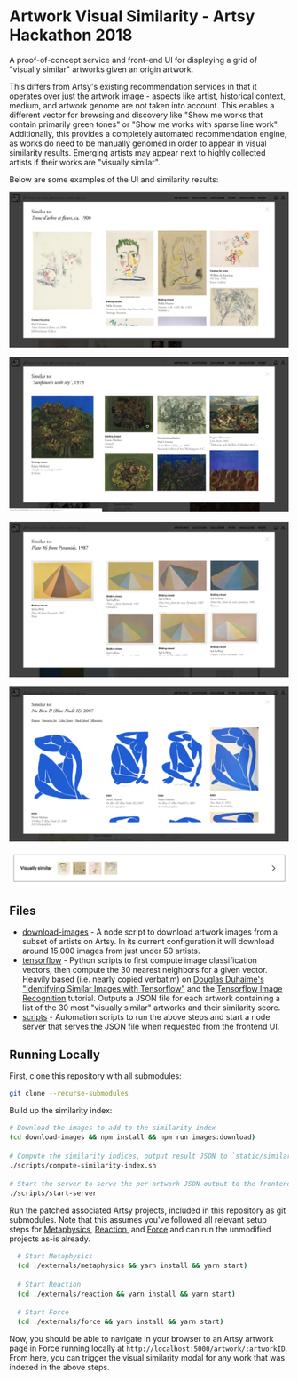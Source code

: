 # Artwork Visual Similarity - Artsy Hackathon 2018

A proof-of-concept service and front-end UI for displaying a grid of "visually similar" artworks given an origin artwork.

This differs from Artsy's existing recommendation services in that it operates over just the artwork image - aspects like artist, historical context, medium, and artwork genome are not taken into account. This enables a different vector for browsing and discovery like "Show me works that contain primarily green tones" or "Show me works with sparse line work". Additionally, this provides a completely automated recommendation engine, as works do need to be manually genomed in order to appear in visual similarity results. Emerging artists may appear next to highly collected artists if their works are "visually similar".

Below are some examples of the UI and similarity results:

![screenshot 1](screenshots/screenshot-1.png)

![screenshot 2](screenshots/screenshot-2.png)

![screenshot 3](screenshots/screenshot-3.png)

![screenshot 4](screenshots/screenshot-4.png)

![screenshot 5](screenshots/screenshot-5.png)

## Files

- [download-images](download-images) - A node script to download artwork images from a subset of artists on Artsy. In its current configuration it will download around 15,000 images from just under 50 artists.
- [tensorflow](tensorflow) - Python scripts to first compute image classification vectors, then compute the 30 nearest neighbors for a given vector. Heavily based (i.e. nearly copied verbatim) on [Douglas Duhaime's "Identifying Similar Images with Tensorflow"](https://douglasduhaime.com/posts/identifying-similar-images-with-tensorflow.html) and the [Tensorflow Image Recognition](https://www.tensorflow.org/tutorials/images/image_recognition) tutorial. Outputs a JSON file for each artwork containing a list of the 30 most "visually similar" artworks and their similarity score.
- [scripts](scripts) - Automation scripts to run the above steps and start a node server that serves the JSON file when requested from the frontend UI.

## Running Locally

First, clone this repository with all submodules:

```sh
git clone --recurse-submodules
```

Build up the similarity index:

```sh
# Download the images to add to the similarity index
(cd download-images && npm install && npm run images:download)

# Compute the similarity indices, output result JSON to `static/similarity-by-artwork-id`
./scripts/compute-similarity-index.sh

# Start the server to serve the per-artwork JSON output to the frontend
./scripts/start-server
```

Run the patched associated Artsy projects, included in this repository as git submodules. Note that this assumes you've followed all relevant setup steps for [Metaphysics](https://github.com/artsy/metaphysics), [Reaction](https://github.com/artsy/reaction), and [Force](https://github.com/artsy/force) and can run the unmodified projects as-is already.

```sh
  # Start Metaphysics
  (cd ./externals/metaphysics && yarn install && yarn start)

  # Start Reaction
  (cd ./externals/reaction && yarn install && yarn start)

  # Start Force
  (cd ./externals/force && yarn install && yarn start)
```

Now, you should be able to navigate in your browser to an Artsy artwork page in Force running locally at `http://localhost:5000/artwork/:artworkID`. From here, you can trigger the visual similarity modal for any work that was indexed in the above steps.
